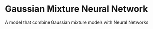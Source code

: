 #  Gaussian Mixture Neural Network
 A model that combine  Gaussian mixture models with Neural Networks

